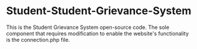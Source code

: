 # Student-Student-Grievance-System
This is the Student Grievance System open-source code. The sole component that requires modification to enable the website's functionality is the connection.php file.
